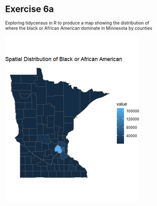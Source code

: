 # Exercise 6a

Exploring tidycensus in R to produce a map showing the distribution of where the black or African American dominate in Minnesota by counties

![Here is the map](Rplot.png)
